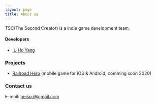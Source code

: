 ```yaml
---
layout: page
title: About us
---
```


TSC(The Second Creator) is a indie game development team.

#### Developers

- [IL-Ho Yang](./developer-ilhoyang.md)

### Projects

- [Railroad Hero](./project-railroadhero.md) (mobile game for iOS & Android, comming soon 2020)

### Contact us

E-mail: [heisco@gmail.com](mailto:heisco@gmail.com)
